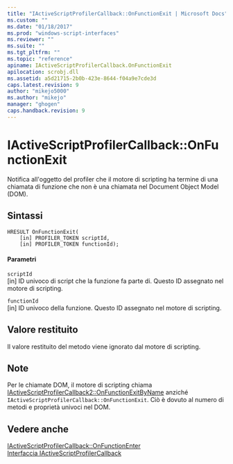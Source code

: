 ```yaml
---
title: "IActiveScriptProfilerCallback::OnFunctionExit | Microsoft Docs"
ms.custom: ""
ms.date: "01/18/2017"
ms.prod: "windows-script-interfaces"
ms.reviewer: ""
ms.suite: ""
ms.tgt_pltfrm: ""
ms.topic: "reference"
apiname: IActiveScriptProfilerCallback.OnFunctionExit
apilocation: scrobj.dll
ms.assetid: a5d21715-2b0b-423e-8644-f04a9e7cde3d
caps.latest.revision: 9
author: "mikejo5000"
ms.author: "mikejo"
manager: "ghogen"
caps.handback.revision: 9
---
```

# IActiveScriptProfilerCallback::OnFunctionExit
Notifica all'oggetto del profiler che il motore di scripting ha termine di una chiamata di funzione che non è una chiamata nel Document Object Model \(DOM\).  
  
## Sintassi  
  
```  
HRESULT OnFunctionExit(  
    [in] PROFILER_TOKEN scriptId,   
    [in] PROFILER_TOKEN functionId);  
```  
  
#### Parametri  
 `scriptId`  
 \[in\] ID univoco di script che la funzione fa parte di.  Questo ID assegnato nel motore di scripting.  
  
 `functionId`  
 \[in\] ID univoco della funzione.  Questo ID assegnato nel motore di scripting.  
  
## Valore restituito  
 Il valore restituito del metodo viene ignorato dal motore di scripting.  
  
## Note  
 Per le chiamate DOM, il motore di scripting chiama [IActiveScriptProfilerCallback2::OnFunctionExitByName](../../winscript/reference/iactivescriptprofilercallback2-onfunctionexitbyname.md) anziché `IActiveScriptProfilerCallback::OnFunctionExit`.  Ciò è dovuto al numero di metodi e proprietà univoci nel DOM.  
  
## Vedere anche  
 [IActiveScriptProfilerCallback::OnFunctionEnter](../../winscript/reference/iactivescriptprofilercallback-onfunctionenter.md)   
 [Interfaccia IActiveScriptProfilerCallback](../../winscript/reference/iactivescriptprofilercallback-interface.md)